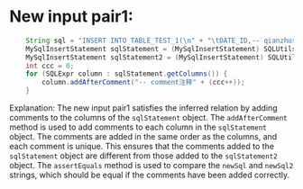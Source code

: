 # New input pair1:
```java
    String sql = "INSERT INTO TABLE_TEST_1(\n" + "\tDATE_ID,-- qianzhushi\n" + "\tCUS_NO -- houzhushi\n,\n" + "\tCUS_NAME\n" + ")\n" + "SELECT A.DATE_ID,\n" + "\tA.CUS_NO,\n" + "\tA.CUS_NAME\n" + "FROM TABLE_TEST_2 \n" + "WHERE COL1='1';";
    MySqlInsertStatement sqlStatement = (MySqlInsertStatement) SQLUtils.parseSingleStatement(sql, DbType.mysql, true);
    MySqlInsertStatement sqlStatement2 = (MySqlInsertStatement) SQLUtils.parseSingleStatement(sql, DbType.mysql, true);
    int ccc = 0;
    for (SQLExpr column : sqlStatement.getColumns()) {
        column.addAfterComment("-- comment注释" + (ccc++));
    }
```

Explanation:
The new input pair1 satisfies the inferred relation by adding comments to the columns of the `sqlStatement` object. The `addAfterComment` method is used to add comments to each column in the `sqlStatement` object. The comments are added in the same order as the columns, and each comment is unique. This ensures that the comments added to the `sqlStatement` object are different from those added to the `sqlStatement2` object. The `assertEquals` method is used to compare the `newSql` and `newSql2` strings, which should be equal if the comments have been added correctly.
